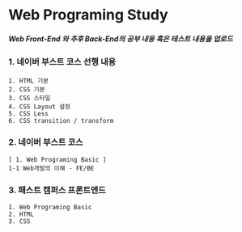 Web Programing Study 
===========

##### Web Front-End 와 추후 Back-End의 공부 내용 혹은 테스트 내용을 업로드

### 1. 네이버 부스트 코스 선행 내용
```
1. HTML 기본
2. CSS 기본
3. CSS 스타일
4. CSS Layout 설정
5. CSS Less 
6. CSS transition / transform
```

### 2. 네이버 부스트 코스
```
[ 1. Web Programing Basic ]
1-1 Web개발의 이해 - FE/BE 

```

### 3. 패스트 캠퍼스 프론트엔드
```
1. Web Programing Basic
2. HTML
3. CSS

```